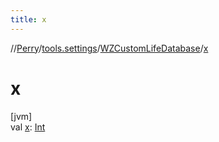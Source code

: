 ```yaml
---
title: x
---
```

//[Perry](../../../index.html)/[tools.settings](../index.html)/[WZCustomLifeDatabase](index.html)/[x](x.html)



# x



[jvm]\
val [x](x.html): [Int](https://kotlinlang.org/api/latest/jvm/stdlib/kotlin/-int/index.html)




